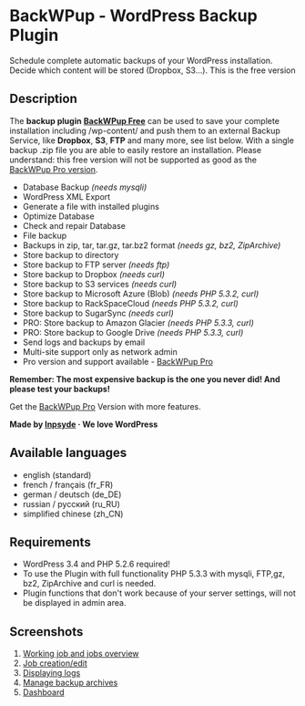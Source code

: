 # BackWPup - WordPress Backup Plugin
Schedule complete automatic backups of your WordPress installation. Decide which content will be stored (Dropbox, S3…). This is the free version

## Description
The **backup plugin** **[BackWPup Free](http://backwpup.com)** can be used to save your complete installation including /wp-content/ and push them to an external Backup Service, like **Dropbox**, **S3**, **FTP** and many more, see list below. With a single backup .zip file you are able to easily restore an installation. Please understand: this free version will not be supported as good as the [BackWPup Pro version](http://marketpress.com/product/backwpup-pro/).


* Database Backup  *(needs mysqli)*
* WordPress XML Export
* Generate a file with installed plugins
* Optimize Database
* Check and repair Database
* File backup
* Backups in zip, tar, tar.gz, tar.bz2 format *(needs gz, bz2, ZipArchive)*
* Store backup to directory
* Store backup to FTP server *(needs ftp)*
* Store backup to Dropbox *(needs curl)*
* Store backup to S3 services *(needs curl)*
* Store backup to Microsoft Azure (Blob) *(needs PHP 5.3.2, curl)*
* Store backup to RackSpaceCloud *(needs PHP 5.3.2, curl)*
* Store backup to SugarSync *(needs curl)*
* PRO: Store backup to Amazon Glacier *(needs PHP 5.3.3, curl)*
* PRO: Store backup to Google Drive *(needs PHP 5.3.3, curl)*
* Send logs and backups by email
* Multi-site support only as network admin
* Pro version and support available - [BackWPup Pro](http://backwpup.com)


**Remember: The most expensive backup is the one you never did! And please test your backups!**

Get the [BackWPup Pro](http://backwpup.com) Version with more features.

**Made by [Inpsyde](http://inpsyde.com) &middot; We love WordPress**

## Available languages
* english (standard)
* french / français (fr_FR)
* german / deutsch (de_DE)
* russian / русский (ru_RU)
* simplified chinese (zh_CN)

## Requirements
* WordPress 3.4 and PHP 5.2.6 required!
* To use the Plugin with full functionality PHP 5.3.3 with mysqli, FTP,gz, bz2,  ZipArchive and curl is needed.
* Plugin functions that don't work because of your server settings, will not be displayed in admin area.


## Screenshots

1. [Working job and jobs overview](https://raw.github.com/inpsyde/backwpup/master/screenshot-1.png)
2. [Job creation/edit](https://raw.github.com/inpsyde/backwpup/master/screenshot-2.png)
3. [Displaying logs](https://raw.github.com/inpsyde/backwpup/master/screenshot-3.png)
4. [Manage backup archives](https://raw.github.com/inpsyde/backwpup/master/screenshot-4.png)
5. [Dashboard](https://raw.github.com/inpsyde/backwpup/master/screenshot-5.png)


